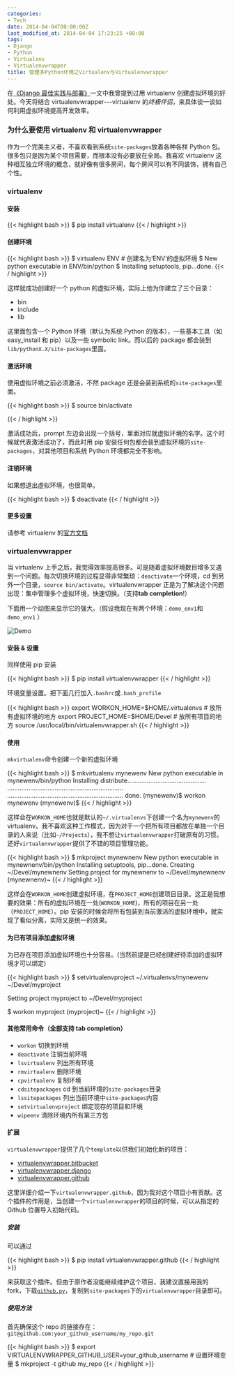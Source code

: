 ```yaml
---
categories:
- Tech
date: 2014-04-04T00:00:00Z
last_modified_at: 2014-04-04 17:23:25 +08:00
tags:
- Django
- Python
- Virtualenv
- Virtualenvwrapper
title: 管理多Python环境之Virtualenv与Virtualenvwrapper
---
```


在[《Django 最佳实践与部署》][article]一文中我曾提到过用 virtualenv 创建虚拟环境的好处。今天将结合 virtualenvwrapper---virtualenv 的*终极伴侣*，来具体谈一谈如何利用虚拟环境提高开发效率。

[article]: http://sfdye.com/articles/django-best-practice-and-deployment-with-nginx-gunicorn-and-supervisor/

### 为什么要使用 virtualenv 和 virtualenvwrapper

作为一个完美主义者，不喜欢看到系统`site-packages`放着各种各样 Python 包。很多包只是因为某个项目需要，而根本没有必要放在全局。我喜欢 virtualenv 这种相互独立环境的概念，就好像有很多房间，每个房间可以有不同装饰，拥有自己个性。

### virtualenv

#### 安装

{{< highlight bash >}}
$ pip install virtualenv
{{< / highlight >}}

#### 创建环境

{{< highlight bash >}}
$ virtualenv ENV # 创建名为‘ENV‘的虚拟环境
$ New python executable in ENV/bin/python
$ Installing setuptools, pip...done.
{{< / highlight >}}

这样就成功创建好一个 python 的虚拟环境，实际上他为你建立了三个目录：

* bin
* include
* lib

这里面包含一个 Python 环境（默认为系统 Python 的版本），一些基本工具（如 easy_install 和 pip）以及一些 symbolic link。而以后的 package 都会装到`lib/pythonX.X/site-packages`里面。

#### 激活环境

使用虚拟环境之前必须激活，不然 package 还是会装到系统的`site-packages`里面。

{{< highlight bash >}}
$ source bin/activate

{{< / highlight >}}

激活成功后，prompt 左边会出现一个括号，里面对应就虚拟环境的名字。这个时候就代表激活成功了，而此时用 pip 安装任何包都会装到虚拟环境的`site-packages`，对其他项目和系统 Python 环境都完全不影响。

#### 注销环境

如果想退出虚拟环境，也很简单。

{{< highlight bash >}}
$ deactivate
{{< / highlight >}}

#### 更多设置

请参考 virtualenv 的[官方文档](http://www.virtualenv.org/en/latest/index.html)

### virtualenvwrapper

当 virtualenv 上手之后，我觉得效率提高很多。可是随着虚拟环境数目增多又遇到一个问题。每次切换环境的过程显得非常繁琐：`deactivate`一个环境，cd 到另外一个目录，`source bin/activate`。virtualenvwrapper 正是为了解决这个问题出现：集中管理多个虚拟环境，快速切换。（支持**tab completion**!）

下面用一个动图来显示它的强大。（假设我现在有两个环境：`demo_env1`和`demo_env1` ）

![Demo](/assets/images/virtualenvwrapper_demo.gif)

#### 安装 & 设置

同样使用 pip 安装

{{< highlight bash >}}
$ pip install virtualenvwrapper
{{< / highlight >}}

环境变量设置。把下面几行加入`.bashrc`或`.bash_profile`

{{< highlight bash >}}
export WORKON_HOME=$HOME/.virtualenvs # 放所有虚拟环境的地方
export PROJECT_HOME=$HOME/Devel # 放所有项目的地方
source /usr/local/bin/virtualenvwrapper.sh
{{< / highlight >}}

#### 使用

`mkvirtualenv`命令创建一个新的虚拟环境

{{< highlight bash >}}
$ mkvirtualenv mynewenv
New python executable in mynewenv/bin/python
Installing distribute.............................................
..................................................................
..................................................................
done.
(mynewenv)$ workon
mynewenv
(mynewenv)$
{{< / highlight >}}

这样会在`WORKON_HOME`也就是默认的`~/.virtualenvs`下创建一个名为`mynewenv`的 virtualenv。我不喜欢这种工作模式，因为对于一个把所有项目都放在单独一个目录的人来说（比如`~/Projects`），我不想让`virtualenvwrapper`打破原有的习惯。还好`virtualenvwrapper`提供了不错的项目管理功能。

{{< highlight bash >}}
$ mkproject mynewnenv
New python executable in mynewnenv/bin/python
Installing setuptools, pip...done.
Creating ~/Devel/mynewnenv
Setting project for mynewnenv to ~/Devel/mynewnenv
(mynewnenv)~
{{< / highlight >}}

这样会在`WORKON_HOME`创建虚拟环境，在`PROJECT_HOME`创建项目目录。这正是我想要的效果：所有的虚拟环境在一处(`WORKON_HOME`)，所有的项目在另一处（`PROJECT_HOME`）。pip 安装的时候会将所有包装到当前激活的虚拟环境中，就实现了看似分离，实际又是统一的效果。

#### 为已有项目添加虚拟环境

为已存在项目添加虚拟环境也十分容易。(当然前提是已经创建好待添加的虚拟环境才可以绑定)

{{< highlight bash >}}
$ setvirtualenvproject ~/.virtualenvs/mynewenv ~/Devel/myproject

Setting project myproject to ~/Devel/myproject

$ workon myproject
(myproject)~
{{< / highlight >}}

#### 其他常用命令（全部支持 tab completion）

* `workon` 切换到环境
* `deactivate` 注销当前环境
* `lsvirtualenv` 列出所有环境
* `rmvirtualenv` 删除环境
* `cpvirtualenv` 复制环境
* `cdsitepackages` cd 到当前环境的`site-packages`目录
* `lssitepackages` 列出当前环境中`site-packages`内容
* `setvirtualenvproject` 绑定现存的项目和环境
* `wipeenv` 清除环境内所有第三方包

#### 扩展

`virtualenvwrapper`提供了几个`template`以供我们初始化新的项目：

* [virtualenvwrapper.bitbucket](https://bitbucket.org/dhellmann/virtualenvwrapper.bitbucket)
* [virtualenvwrapper.django](https://bitbucket.org/dhellmann/virtualenvwrapper.django)
* [virtualenvwrapper.github](https://github.com/sfdye/virtualenvwrapper.github)

这里详细介绍一下`virtualenvwrapper.github`，因为我对这个项目小有贡献。这个插件的作用是，当创建一个`virtualenvwrapper`的项目的时候，可以从指定的 Github 位置导入初始代码。

##### 安装

可以通过

{{< highlight bash >}}
$ pip install virtualenvwrapper.github
{{< / highlight >}}

来获取这个插件。但由于原作者没能继续维护这个项目，我建议直接用我的 fork，下载[`github.py`][github.py]，复制到`site-packages`下的`virtualenvwrapper`目录即可。

[github.py]: https://raw.github.com/sfdye/virtualenvwrapper.github/master/virtualenvwrapper/github.py

##### 使用方法

首先确保这个 repo 的链接存在：`git@github.com:your_github_username/my_repo.git`

{{< highlight bash >}}
$ export VIRTUALENVWRAPPER_GITHUB_USER=your_github_username # 设置环境变量
$ mkproject -t github my_repo
{{< / highlight >}}
